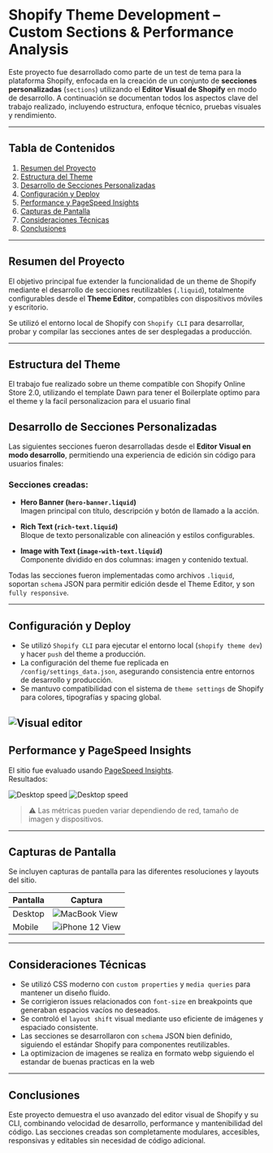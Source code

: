 # Shopify Theme Development – Custom Sections & Performance Analysis

Este proyecto fue desarrollado como parte de un test de tema para la plataforma Shopify, enfocada en la creación de un conjunto de **secciones personalizadas** (`sections`) utilizando el **Editor Visual de Shopify** en modo de desarrollo. A continuación se documentan todos los aspectos clave del trabajo realizado, incluyendo estructura, enfoque técnico, pruebas visuales y rendimiento.

---

## Tabla de Contenidos

1. [Resumen del Proyecto](#resumen-del-proyecto)
2. [Estructura del Theme](#estructura-del-theme)
3. [Desarrollo de Secciones Personalizadas](#desarrollo-de-secciones-personalizadas)
4. [Configuración y Deploy](#configuración-y-deploy)
5. [Performance y PageSpeed Insights](#performance-y-pagespeed-insights)
6. [Capturas de Pantalla](#capturas-de-pantalla)
7. [Consideraciones Técnicas](#consideraciones-técnicas)
8. [Conclusiones](#conclusiones)

---

## Resumen del Proyecto

El objetivo principal fue extender la funcionalidad de un theme de Shopify mediante el desarrollo de secciones reutilizables (`.liquid`), totalmente configurables desde el **Theme Editor**, compatibles con dispositivos móviles y escritorio. 

Se utilizó el entorno local de Shopify con `Shopify CLI` para desarrollar, probar y compilar las secciones antes de ser desplegadas a producción.

---

## Estructura del Theme

El trabajo fue realizado sobre un theme compatible con Shopify Online Store 2.0, utilizando el template Dawn para tener el Boilerplate optimo para el theme y la facil personalizacion para el usuario final

## Desarrollo de Secciones Personalizadas

Las siguientes secciones fueron desarrolladas desde el **Editor Visual en modo desarrollo**, permitiendo una experiencia de edición sin código para usuarios finales:

### Secciones creadas:

- **Hero Banner (`hero-banner.liquid`)**  
  Imagen principal con título, descripción y botón de llamado a la acción.

- **Rich Text (`rich-text.liquid`)**  
  Bloque de texto personalizable con alineación y estilos configurables.

- **Image with Text (`image-with-text.liquid`)**  
  Componente dividido en dos columnas: imagen y contenido textual.

Todas las secciones fueron implementadas como archivos `.liquid`, soportan `schema` JSON para permitir edición desde el Theme Editor, y son `fully responsive`.

---

## Configuración y Deploy

- Se utilizó `Shopify CLI` para ejecutar el entorno local (`shopify theme dev`) y hacer `push` del theme a producción.
- La configuración del theme fue replicada en `/config/settings_data.json`, asegurando consistencia entre entornos de desarrollo y producción.
- Se mantuvo compatibilidad con el sistema de `theme settings` de Shopify para colores, tipografías y spacing global.

![Visual editor](readmeAssets/visualEditorShopify.jpg) 
---

## Performance y PageSpeed Insights

El sitio fue evaluado usando [PageSpeed Insights](https://pagespeed.web.dev/).  
Resultados:

![Desktop speed](readmeAssets/desktopPageSpeed.jpg)
![Desktop speed](readmeAssets/pageSpeed.jpg)


> ⚠️ Las métricas pueden variar dependiendo de red, tamaño de imagen y dispositivos.

---

## Capturas de Pantalla

Se incluyen capturas de pantalla para las diferentes resoluciones y layouts del sitio.


| Pantalla | Captura |
|----------|---------|
| Desktop | ![MacBook View](readmeAssets/MacBook%20Pro-1744176974866.jpeg) |
| Mobile  | ![iPhone 12 View](readmeAssets/iPhone%2012%20Pro-1744173634898.jpeg)|


---

## Consideraciones Técnicas

- Se utilizó CSS moderno con `custom properties` y `media queries` para mantener un diseño fluido.
- Se corrigieron issues relacionados con `font-size` en breakpoints que generaban espacios vacíos no deseados.
- Se controló el `layout shift` visual mediante uso eficiente de imágenes y espaciado consistente.
- Las secciones se desarrollaron con `schema` JSON bien definido, siguiendo el estándar Shopify para componentes reutilizables.
- La optimizacion de imagenes se realiza en formato webp siguiendo el estandar de buenas practicas en la web
---

## Conclusiones

Este proyecto demuestra el uso avanzado del editor visual de Shopify y su CLI, combinando velocidad de desarrollo, performance y mantenibilidad del código. Las secciones creadas son completamente modulares, accesibles, responsivas y editables sin necesidad de código adicional.


